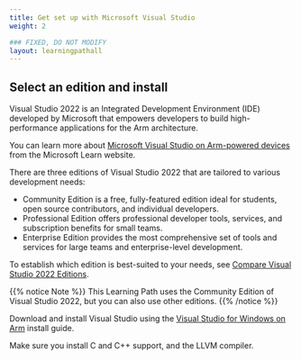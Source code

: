 ```yaml
---
title: Get set up with Microsoft Visual Studio
weight: 2

### FIXED, DO NOT MODIFY
layout: learningpathall
---
```


## Select an edition and install  

Visual Studio 2022 is an Integrated Development Environment (IDE) developed by Microsoft that empowers developers to build high-performance applications for the Arm architecture. 

You can learn more about [Microsoft Visual Studio on Arm-powered devices](https://learn.microsoft.com/en-us/visualstudio/install/visual-studio-on-arm-devices?view=vs-2022) from the Microsoft Learn website.

There are three editions of Visual Studio 2022 that are tailored to various development needs:
 - Community Edition is a free, fully-featured edition ideal for students, open source contributors, and individual developers.
 - Professional Edition offers professional developer tools, services, and subscription benefits for small teams.
 - Enterprise Edition provides the most comprehensive set of tools and services for large teams and enterprise-level development.

To establish which edition is best-suited to your needs, see [Compare Visual Studio 2022 Editions](https://visualstudio.microsoft.com/vs/compare/).

{{% notice Note %}}
This Learning Path uses the Community Edition of Visual Studio 2022, but you can also use other editions. 
{{% /notice %}}

Download and install Visual Studio using the [Visual Studio for Windows on Arm](/install-guides/vs-woa/) install guide. 

Make sure you install C and C++ support, and the LLVM compiler. 

